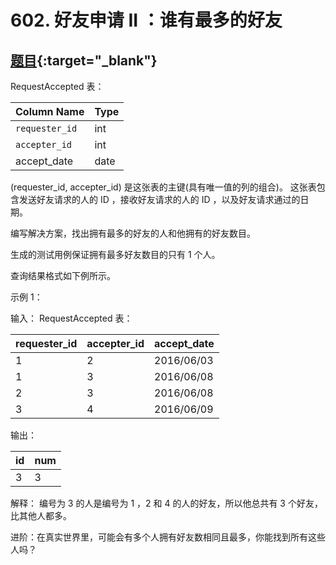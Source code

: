 # 602. 好友申请 II ：谁有最多的好友
## [题目](https://leetcode.cn/problems/friend-requests-ii-who-has-the-most-friends/){:target="_blank"}

RequestAccepted 表：

| Column Name    | Type |
|:---------------|:-----|
| `requester_id` | int  |
| `accepter_id`  | int  |
| accept_date    | date |

(requester_id, accepter_id) 是这张表的主键(具有唯一值的列的组合)。
这张表包含发送好友请求的人的 ID ，接收好友请求的人的 ID ，以及好友请求通过的日期。


编写解决方案，找出拥有最多的好友的人和他拥有的好友数目。

生成的测试用例保证拥有最多好友数目的只有 1 个人。

查询结果格式如下例所示。



示例 1：

输入：
RequestAccepted 表：

| requester_id | accepter_id | accept_date |
|:-------------|:------------|:------------|
| 1            | 2           | 2016/06/03  |
| 1            | 3           | 2016/06/08  |
| 2            | 3           | 2016/06/08  |
| 3            | 4           | 2016/06/09  |

输出：

| id  | num |
|:----|:----|
| 3   | 3   |

解释：
编号为 3 的人是编号为 1 ，2 和 4 的人的好友，所以他总共有 3 个好友，比其他人都多。


进阶：在真实世界里，可能会有多个人拥有好友数相同且最多，你能找到所有这些人吗？
